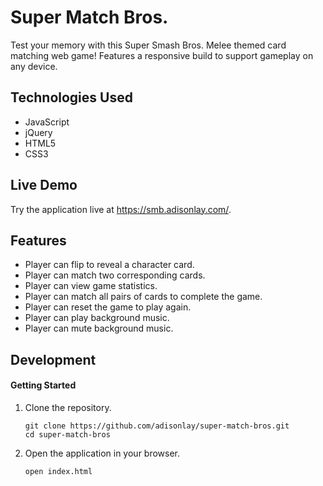 # Super Match Bros.

Test your memory with this Super Smash Bros. Melee themed card matching web game! Features a responsive build to support gameplay on any device.

## Technologies Used
- JavaScript
- jQuery
- HTML5
- CSS3

## Live Demo
Try the application live at https://smb.adisonlay.com/.

## Features
- Player can flip to reveal a character card.
- Player can match two corresponding cards.
- Player can view game statistics.
- Player can match all pairs of cards to complete the game.
- Player can reset the game to play again.
- Player can play background music.
- Player can mute background music.

## Development
#### Getting Started
1. Clone the repository.
    ```shell
    git clone https://github.com/adisonlay/super-match-bros.git
    cd super-match-bros
    ```

1. Open the application in your browser.
    ```shell
    open index.html
    ```

